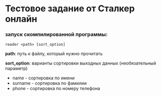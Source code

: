 Тестовое задание от Сталкер онлайн
==================================

### запуск скомпилированной программы:
    reader <path> [sort_option] 

**path**: путь к файлу, который нужно прочитать

**sort_option**: варианты сортировки выходных данных (необязательный параметр)
- name - сортировка по имени
- surname - сортировка по фамилии
- phone - сортировка по номеру телефона
